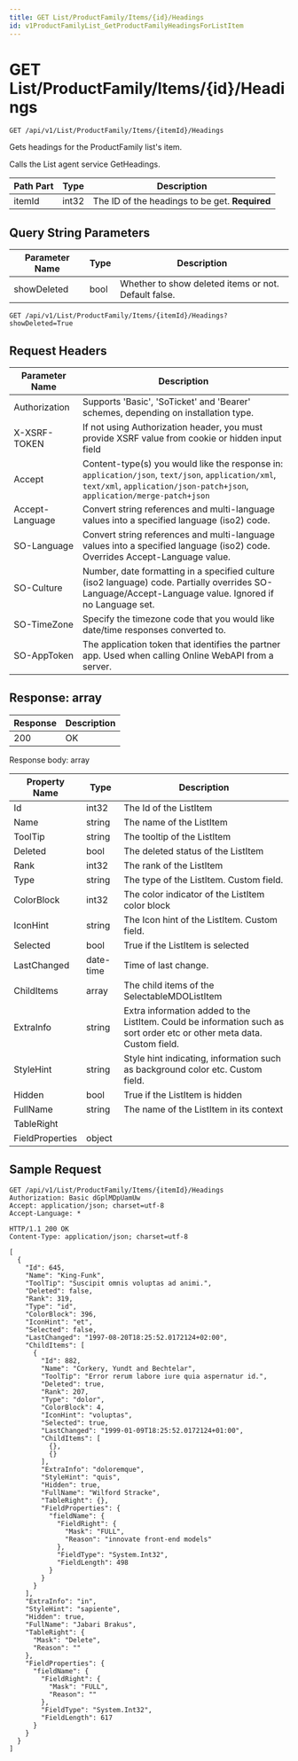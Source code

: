 ```yaml
---
title: GET List/ProductFamily/Items/{id}/Headings
id: v1ProductFamilyList_GetProductFamilyHeadingsForListItem
---
```


# GET List/ProductFamily/Items/{id}/Headings

```http
GET /api/v1/List/ProductFamily/Items/{itemId}/Headings
```

Gets headings for the ProductFamily list's item.

Calls the List agent service GetHeadings.




| Path Part | Type | Description |
|-----------|------|-------------|
| itemId | int32 | The ID of the headings to be get. **Required** |


## Query String Parameters

| Parameter Name | Type |  Description |
|----------------|------|--------------|
| showDeleted | bool |  Whether to show deleted items or not. Default false. |

```http
GET /api/v1/List/ProductFamily/Items/{itemId}/Headings?showDeleted=True
```


## Request Headers

| Parameter Name | Description |
|----------------|-------------|
| Authorization  | Supports 'Basic', 'SoTicket' and 'Bearer' schemes, depending on installation type. |
| X-XSRF-TOKEN   | If not using Authorization header, you must provide XSRF value from cookie or hidden input field |
| Accept         | Content-type(s) you would like the response in: `application/json`, `text/json`, `application/xml`, `text/xml`, `application/json-patch+json`, `application/merge-patch+json` |
| Accept-Language | Convert string references and multi-language values into a specified language (iso2) code. |
| SO-Language | Convert string references and multi-language values into a specified language (iso2) code. Overrides Accept-Language value. |
| SO-Culture | Number, date formatting in a specified culture (iso2 language) code. Partially overrides SO-Language/Accept-Language value. Ignored if no Language set. |
| SO-TimeZone | Specify the timezone code that you would like date/time responses converted to. |
| SO-AppToken | The application token that identifies the partner app. Used when calling Online WebAPI from a server. |


## Response: array



| Response | Description |
|----------------|-------------|
| 200 | OK |

Response body: array

| Property Name | Type |  Description |
|----------------|------|--------------|
| Id | int32 | The Id of the ListItem |
| Name | string | The name of the ListItem |
| ToolTip | string | The tooltip of the ListItem |
| Deleted | bool | The deleted status of the ListItem |
| Rank | int32 | The rank of the ListItem |
| Type | string | The type of the ListItem. Custom field. |
| ColorBlock | int32 | The color indicator of the ListItem color block |
| IconHint | string | The Icon hint of the ListItem. Custom field. |
| Selected | bool | True if the ListItem is selected |
| LastChanged | date-time | Time of last change. |
| ChildItems | array | The child items of the SelectableMDOListItem |
| ExtraInfo | string | Extra information added to the ListItem. Could be information such as sort order etc or other meta data. Custom field. |
| StyleHint | string | Style hint indicating, information such as background color etc. Custom field. |
| Hidden | bool | True if the ListItem is hidden |
| FullName | string | The name of the ListItem in its context |
| TableRight |  |  |
| FieldProperties | object |  |

## Sample Request

```http!
GET /api/v1/List/ProductFamily/Items/{itemId}/Headings
Authorization: Basic dGplMDpUamUw
Accept: application/json; charset=utf-8
Accept-Language: *
```

```http_
HTTP/1.1 200 OK
Content-Type: application/json; charset=utf-8

[
  {
    "Id": 645,
    "Name": "King-Funk",
    "ToolTip": "Suscipit omnis voluptas ad animi.",
    "Deleted": false,
    "Rank": 319,
    "Type": "id",
    "ColorBlock": 396,
    "IconHint": "et",
    "Selected": false,
    "LastChanged": "1997-08-20T18:25:52.0172124+02:00",
    "ChildItems": [
      {
        "Id": 882,
        "Name": "Corkery, Yundt and Bechtelar",
        "ToolTip": "Error rerum labore iure quia aspernatur id.",
        "Deleted": true,
        "Rank": 207,
        "Type": "dolor",
        "ColorBlock": 4,
        "IconHint": "voluptas",
        "Selected": true,
        "LastChanged": "1999-01-09T18:25:52.0172124+01:00",
        "ChildItems": [
          {},
          {}
        ],
        "ExtraInfo": "doloremque",
        "StyleHint": "quis",
        "Hidden": true,
        "FullName": "Wilford Stracke",
        "TableRight": {},
        "FieldProperties": {
          "fieldName": {
            "FieldRight": {
              "Mask": "FULL",
              "Reason": "innovate front-end models"
            },
            "FieldType": "System.Int32",
            "FieldLength": 498
          }
        }
      }
    ],
    "ExtraInfo": "in",
    "StyleHint": "sapiente",
    "Hidden": true,
    "FullName": "Jabari Brakus",
    "TableRight": {
      "Mask": "Delete",
      "Reason": ""
    },
    "FieldProperties": {
      "fieldName": {
        "FieldRight": {
          "Mask": "FULL",
          "Reason": ""
        },
        "FieldType": "System.Int32",
        "FieldLength": 617
      }
    }
  }
]
```